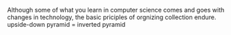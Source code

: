 Although some of what you learn in computer science comes and goes with changes in technology, the basic priciples of orgnizing collection endure.<br>
 upside-down pyramid  = inverted pyramid
